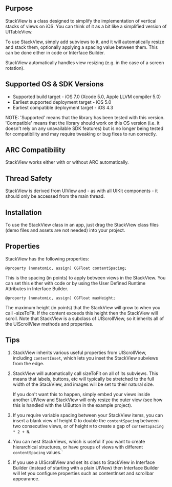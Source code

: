 Purpose
--------------

StackView is a class designed to simplify the implementation of vertical stacks of views on iOS. You can think of it as a bit like a simplified version of UITableView.

To use StackView, simply add subviews to it, and it will automatically resize and stack them, optionally applying a spacing value between them. This can be done either in code or Interface Builder.

StackView automatically handles view resizing (e.g. in the case of a screen rotation).


Supported OS & SDK Versions
-----------------------------

* Supported build target - iOS 7.0 (Xcode 5.0, Apple LLVM compiler 5.0)
* Earliest supported deployment target - iOS 5.0
* Earliest compatible deployment target - iOS 4.3

NOTE: 'Supported' means that the library has been tested with this version. 'Compatible' means that the library should work on this OS version (i.e. it doesn't rely on any unavailable SDK features) but is no longer being tested for compatibility and may require tweaking or bug fixes to run correctly.


ARC Compatibility
------------------

StackView works either with or without ARC automatically.


Thread Safety
--------------

StackView is derived from UIView and - as with all UIKit components - it should only be accessed from the main thread.


Installation
--------------

To use the StackView class in an app, just drag the StackView class files (demo files and assets are not needed) into your project.


Properties
--------------

StackView has the following properties:

	@property (nonatomic, assign) CGFloat contentSpacing;
	
This is the spacing (in points) to apply between views in the StackView. You can set this either with code or by using the User Defined Runtime Attributes in Interface Builder.
	
    @property (nonatomic, assign) CGFloat maxHeight;

The maximum height (in points) that the StackView will grow to when you call -sizeToFit. If the content exceeds this height then the StackView will scroll. Note that StackView is a subclass of UIScrollView, so it inherits all of the UIScrollView methods and properties.


Tips
---------------

1.  StackView inherits various useful properties from UIScrollView, including `contentInset`, which lets you inset the StackView subviews from the edge.

2.  StackView will automatically call sizeToFit on all of its subviews. This means that labels, buttons, etc will typically be stretched to the full width of the StackView, and images will be set to their natural size.

    If you don't want this to happen, simply embed your views inside another UIView and StackView will only resize the outer view (see how this is handled with the UIButton in the example project).
    
3.  If you require variable spacing between your StackView items, you can insert a blank view of height 0 to double the `contentSpacing` between two consecutive views, or of height `N` to create a gap of `contentSpacing * 2 + N`.

4.  You can nest StackViews, which is useful if you want to create hierarchical structures, or have groups of views with different `contentSpacing` values.`

5.  If you use a UIScrollView and set its class to StackView in Interface Builder (instead of starting with a plain UIView) then Interface Builder will let you configure properties such as contentInset and scrollbar appearance.